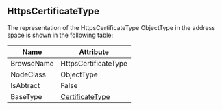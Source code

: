 <!-- objecttype -->
## HttpsCertificateType

The representation of the HttpsCertificateType ObjectType in the address space is shown in the following table:  

|Name|Attribute|
|---|---|
|BrowseName|HttpsCertificateType|
|NodeClass|ObjectType|
|IsAbtract|False|
|BaseType|[CertificateType](../../../Part12/ObjectTypes/CertificateType/readme.md)|

